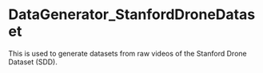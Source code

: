 # DataGenerator_StanfordDroneDataset
This is used to generate datasets from raw videos of the Stanford Drone Dataset (SDD).
